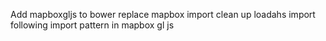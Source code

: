 Add mapboxgljs to bower
replace mapbox import
clean up loadahs import following import pattern in mapbox gl js
